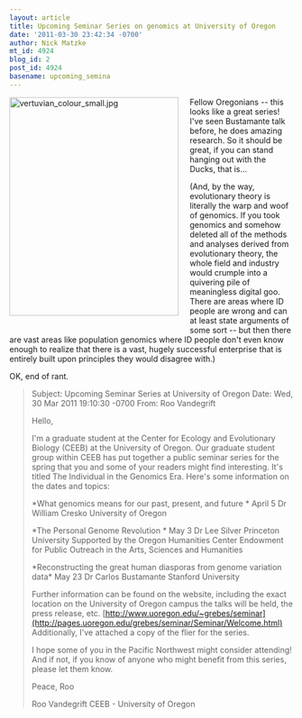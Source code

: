 ```yaml
---
layout: article
title: Upcoming Seminar Series on genomics at University of Oregon
date: '2011-03-30 23:42:34 -0700'
author: Nick Matzke
mt_id: 4924
blog_id: 2
post_id: 4924
basename: upcoming_semina
---
```

[<img src="{{ site.baseurl }}/uploads/2011/vertuvian_colour_small-thumb-300x388-619.jpg" alt="vertuvian_colour_small.jpg" width="300" height="388" style="float: left; margin: 0 20px 20px 0;" class="mt-image-left" />](/uploads/2011/vertuvian_colour_small.jpg)Fellow Oregonians -- this looks like a great series!  I've seen Bustamante talk before, he does amazing research.  So it should be great, if you can stand hanging out with the Ducks, that is...

(And, by the way, evolutionary theory is literally the warp and woof of genomics.  If you took genomics and somehow deleted all of the methods and analyses derived from evolutionary theory, the whole field and industry would crumple into a quivering pile of meaningless digital goo.  There are areas where ID people are wrong and can at least state arguments of some sort -- but then there are vast areas like population genomics where ID people don't even know enough to realize that there is a vast, hugely successful enterprise that is entirely built upon principles they would disagree with.) 

OK, end of rant.

> Subject: Upcoming Seminar Series at University of Oregon
> Date:     Wed, 30 Mar 2011 19:10:30 -0700
> From:     Roo Vandegrift
> 
> Hello,
> 
> I'm a graduate student at the Center for Ecology and Evolutionary
> Biology (CEEB) at the University of Oregon. Our graduate student group
> within CEEB has put together a public seminar series for the spring that
> you and some of your readers might find interesting. It's titled The
> Individual in the Genomics Era. Here's some information on the dates and
> topics:
> 
> \*What genomics means for our past, present, and future \*
> April 5
> Dr William Cresko
> University of Oregon
> 
> \*The Personal Genome Revolution \*
> May 3
> Dr Lee Silver
> Princeton University
> Supported by the Oregon Humanities Center Endowment
> for Public Outreach in the Arts, Sciences and Humanities
> 
> \*Reconstructing  the great human diasporas from genome variation data\*
> May 23
> Dr Carlos Bustamante
> Stanford University
> 
> Further information can be found on the website, including the exact
> location on the University of Oregon campus the talks will be held, the
> press release, etc. [http://www.uoregon.edu/~grebes/seminar](http://pages.uoregon.edu/grebes/seminar/Seminar/Welcome.html)
> Additionally, I've attached a copy of the flier for the series.
> 
> I hope some of you in the Pacific Northwest might consider attending!
> And if not, if you know of anyone who might benefit from this series,
> please let them know.
> 
> Peace,
> Roo
> 
> Roo Vandegrift
> CEEB - University of Oregon
